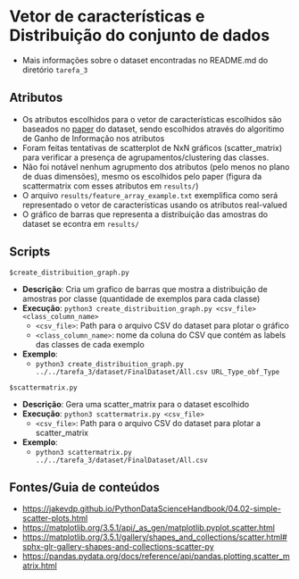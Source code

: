 # Vetor de características e Distribuição do conjunto de dados

- Mais informações sobre o dataset encontradas no README.md do diretório `tarefa_3`

## Atributos
- Os atributos escolhidos para o vetor de características escolhidos são baseados no [paper](https://www.researchgate.net/publication/308365207_Detecting_Malicious_URLs_Using_Lexical_Analysis)
do dataset, sendo escolhidos através do algoritimo de Ganho de Informação nos atributos
- Foram feitas tentativas de scatterplot de NxN gráficos (scatter_matrix) para verificar a presença de agrupamentos/clustering das classes. 
- Não foi notável nenhum agrupmento dos atributos (pelo menos no plano de duas dimensões), mesmo os escolhidos pelo paper (figura da scattermatrix com esses atributos em `results/`)
- O arquivo `results/feature_array_example.txt` exemplifica como será representado o vetor de características usando os atributos real-valued
- O gráfico de barras que representa a distribuição das amostras do dataset se econtra em `results/`

## Scripts

`$create_distribuition_graph.py `
- __Descrição__: Cria um grafico de barras que mostra a distribuição de amostras por classe (quantidade de exemplos para cada classe)
- __Execução__: `python3 create_distribuition_graph.py <csv_file> <class_column_name>`
    - `<csv_file>`: Path para o arquivo CSV do dataset para plotar o gráfico
    - `<class_column_name>`: nome da coluna do CSV que contém as labels das classes de cada exemplo
- __Exemplo__:
    - `python3 create_distribuition_graph.py ../../tarefa_3/dataset/FinalDataset/All.csv URL_Type_obf_Type`

`$scattermatrix.py `
- __Descrição__: Gera uma scatter_matrix para o dataset escolhido
- __Execução__: `python3 scattermatrix.py <csv_file>`
    - `<csv_file>`: Path para o arquivo CSV do dataset para plotar a scatter_matrix
- __Exemplo__:
    - `python3 scattermatrix.py ../../tarefa_3/dataset/FinalDataset/All.csv`


## Fontes/Guia de conteúdos

- https://jakevdp.github.io/PythonDataScienceHandbook/04.02-simple-scatter-plots.html
- https://matplotlib.org/3.5.1/api/_as_gen/matplotlib.pyplot.scatter.html
- https://matplotlib.org/3.5.1/gallery/shapes_and_collections/scatter.html#sphx-glr-gallery-shapes-and-collections-scatter-py
- https://pandas.pydata.org/docs/reference/api/pandas.plotting.scatter_matrix.html





